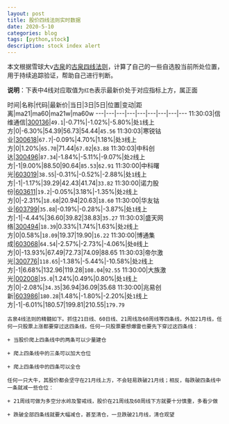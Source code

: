 ```yaml
---
layout: post
title: 股价四线法则实时数据
date: 2020-5-10
categories: blog
tags: [python,stock]
description: stock index alert
---
```



本文根据雪球大v[古泉](https://xueqiu.com/u/7148646888)的[古泉四线法则](https://xueqiu.com/7148646888/130498192)，计算了自己的一些自选股当前所处位置，用于持续追踪验证，帮助自己进行判断。

**说明**：下表中4线对应取值为`红色`表示最新价处于对应指标上方，属正面

时间|名称|代码|最新价|当日|3日|5日|位置|变动|距离|ma21|ma60|ma21w|ma60w
---|---|---|---|---|---|---|---|---
11:30:03|信维通信|[300136](https://xueqiu.com/S/SZ300136)|`49.1`|-0.71%|-1.02%|-5.80%|处`1`线上方|0|-6.30%|54.39|56.73|54.44|`45.56`
11:30:03|寒锐钴业|[300618](https://xueqiu.com/S/SZ300618)|`67.7`|-0.09%|4.70%|1.18%|处`3`线上方|0|1.20%|`65.70`|71.44|`67.02`|`63.88`
11:30:03|中科创达|[300496](https://xueqiu.com/S/SZ300496)|`87.34`|-1.84%|-5.11%|-9.07%|处`2`线上方|-1|9.00%|88.50|90.64|`85.53`|`62.91`
11:30:00|中科曙光|[603019](https://xueqiu.com/S/SH603019)|`38.55`|-0.31%|-0.52%|-2.88%|处`1`线上方|-1|-1.17%|39.29|42.43|41.74|`33.82`
11:30:00|诺力股份|[603611](https://xueqiu.com/S/SH603611)|`19.2`|-0.05%|3.18%|-1.35%|处`2`线上方|0|-2.31%|`18.68`|20.94|20.63|`18.60`
11:30:00|华友钴业|[603799](https://xueqiu.com/S/SH603799)|`35.88`|-0.19%|-0.28%|-3.87%|处`1`线上方|-1|-4.44%|36.60|39.82|38.83|`35.27`
11:30:03|盛天网络|[300494](https://xueqiu.com/S/SZ300494)|`18.39`|0.33%|1.74%|1.63%|处`2`线上方|0|0.58%|`18.09`|19.37|19.90|`16.22`
11:30:00|博通集成|[603068](https://xueqiu.com/S/SH603068)|`64.54`|-2.57%|-2.73%|-4.06%|处`0`线上方|0|-13.93%|67.49|72.73|74.09|88.65
11:30:03|帝尔激光|[300776](https://xueqiu.com/S/SZ300776)|`118.65`|-1.38%|-5.44%|-10.58%|处`2`线上方|-1|6.68%|132.96|119.28|`108.04`|`92.55`
11:30:00|大族激光|[002008](https://xueqiu.com/S/SZ002008)|`35.0`|1.24%|0.49%|0.80%|处`1`线上方|0|-2.08%|`34.35`|36.94|36.09|35.68
11:30:00|兆易创新|[603986](https://xueqiu.com/S/SH603986)|`180.28`|1.48%|-1.80%|-2.20%|处`1`线上方|-1|-6.01%|180.57|199.81|210.55|`179.79`

```
古泉4线法则的精髓如下。抓住21日线、60日线、21周线及60周线等四条线，外加21月线，任何一只股票上涨都要穿过这四条线，任何一只股票要想爆雷也要先下穿过这四条线：

+ 当股价爬上四条线中的两条可以少量建仓

+ 爬上四条线中的三条可以加大仓位

+ 爬上四条线中的四条可以全仓

任何一只大牛，其股价都会坚守在21月线上方，不会轻易跌破21月线；相反，每跌破四条线中一条就减一些仓位：

+ 21周线可做为多空分水岭及警戒线，股价在21周线及60周线下方就要十分慎重，多看少做

+ 跌破全部四条线就要大幅减仓，甚至清仓，一旦跌破21月线，清仓观望
```